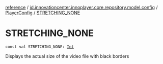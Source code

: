 [reference](../../index.md) / [id.innovationcenter.innoplayer.core.repository.model.config](../index.md) / [PlayerConfig](index.md) / [STRETCHING_NONE](./-s-t-r-e-t-c-h-i-n-g_-n-o-n-e.md)

# STRETCHING_NONE

`const val STRETCHING_NONE: `[`Int`](https://kotlinlang.org/api/latest/jvm/stdlib/kotlin/-int/index.html)

Displays the actual size of the video file with black borders

